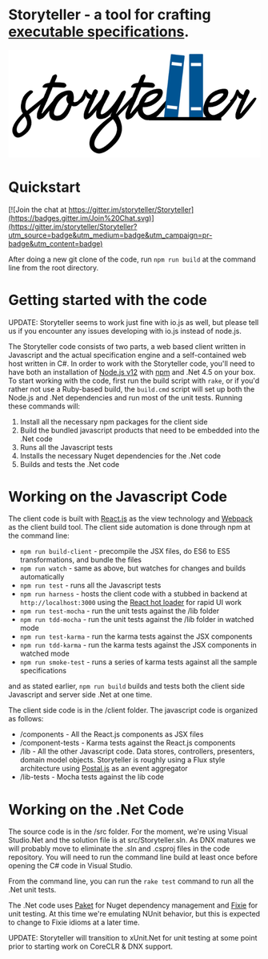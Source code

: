 # Storyteller - a tool for crafting [executable specifications](http://www.agilemodeling.com/essays/executableSpecifications.htm). 

![storyteller logo](./storyteller_logo.png)

Quickstart
==========

[![Join the chat at https://gitter.im/storyteller/Storyteller](https://badges.gitter.im/Join%20Chat.svg)](https://gitter.im/storyteller/Storyteller?utm_source=badge&utm_medium=badge&utm_campaign=pr-badge&utm_content=badge)

After doing a new git clone of the code, run `npm run build` at the command line from the root directory.

Getting started with the code
=============================

UPDATE: Storyteller seems to work just fine with io.js as well, but please tell us if you encounter any issues developing with io.js instead of node.js.

The Storyteller code consists of two parts, a web based client written in Javascript and the actual specification engine and a self-contained web host written in C#. In order to work with the Storyteller code, you'll need to have both an installation of [Node.js v12](https://nodejs.org) with [npm](https://www.npmjs.com) and .Net 4.5 on your box. To start working with the code, first run the build script with `rake`, or if you'd rather not use a Ruby-based build, the `build.cmd` script will set up both the Node.js and .Net dependencies and run most of the unit tests. Running these commands will:

1. Install all the necessary npm packages for the client side
2. Build the bundled javascript products that need to be embedded into the .Net code
3. Runs all the Javascript tests
4. Installs the necessary Nuget dependencies for the .Net code
5. Builds and tests the .Net code


Working on the Javascript Code
==========================

The client code is built with [React.js](http://facebook.github.io/react/) as the view technology and [Webpack](http://webpack.github.io) as the client build tool. The client side automation is done through npm at the command line:

* `npm run build-client` - precompile the JSX files, do ES6 to ES5 transformations, and bundle the files
* `npm run watch` - same as above, but watches for changes and builds automatically
* `npm run test` - runs all the Javascript tests
* `npm run harness` - hosts the client code with a stubbed in backend at `http://localhost:3000` using the [React hot loader](http://gaearon.github.io/react-hot-loader/) for rapid UI work
* `npm run test-mocha` - run the unit tests against the /lib folder
* `npm run tdd-mocha` - run the unit tests against the /lib folder in watched mode
* `npm run test-karma` - run the karma tests against the JSX components
* `npm run tdd-karma` - run the karma tests against the JSX components in watched mode
* `npm run smoke-test` - runs a series of karma tests against all the sample specifications

and as stated earlier, `npm run build` builds and tests both the client side Javascript and server side .Net at one time. 


The client side code is in the /client folder. The javascript code is organized as follows:

* /components - All the React.js components as JSX files
* /component-tests - Karma tests against the React.js components
* /lib - All the other Javascript code. Data stores, controllers, presenters, domain model objects. Storyteller is roughly using a Flux style architecture using [Postal.js](https://github.com/postaljs) as an event aggregator
* /lib-tests - Mocha tests against the lib code


Working on the .Net Code
===============================
The source code is in the /src folder. For the moment, we're using Visual Studio.Net and the solution file is at src/Storyteller.sln. As DNX matures we will probably move to eliminate the .sln and .csproj files in the code repository. You will need to run the command line build at least once before opening the C# code in Visual Studio.

From the command line, you can run the `rake test` command to run all the .Net unit tests.


The .Net code uses [Paket](http://fsprojects.github.io/Paket/) for Nuget dependency management and [Fixie](http://fixie.github.io) for unit testing. At this time we're emulating NUnit behavior, but this is expected to change to Fixie idioms at a later time. 

UPDATE: Storyteller will transition to xUnit.Net for unit testing at some point prior to starting work on CoreCLR & DNX support.


